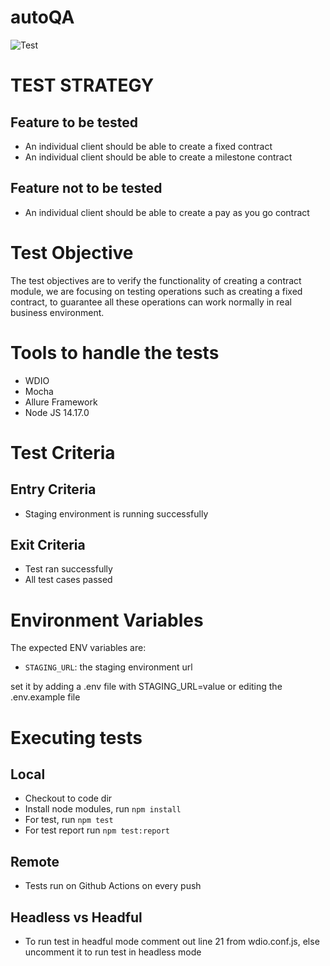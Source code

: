 # autoQA
![Test](https://github.com/azupatrick0/autoQA/workflows/Test/badge.svg)
# TEST STRATEGY
## Feature to be tested
- An individual client should be able to create a fixed contract
- An individual client should be able to create a milestone contract

## Feature not to be tested
- An individual client should be able to create a pay as you go contract

# Test Objective
The test objectives are to verify the functionality of  creating a contract module, we are focusing on testing operations such as creating a fixed contract, to guarantee all these operations can work normally in real business environment.

# Tools to handle the tests
- WDIO
- Mocha
- Allure Framework
- Node JS 14.17.0

# Test Criteria
## Entry Criteria
- Staging environment is running successfully

## Exit Criteria
- Test ran successfully
- All test cases passed

# Environment Variables
The expected ENV variables are:

- `STAGING_URL`: the staging environment url

set it by adding a .env file with STAGING_URL=value or editing the .env.example file
# Executing tests
## Local
- Checkout to code dir
- Install  node modules, run ```npm install```
- For test, run ```npm test```
- For test report run ```npm test:report```

## Remote
- Tests run on Github Actions on every push

## Headless vs Headful
- To run test in headful mode comment out line 21 from wdio.conf.js, else uncomment it to run test in headless mode